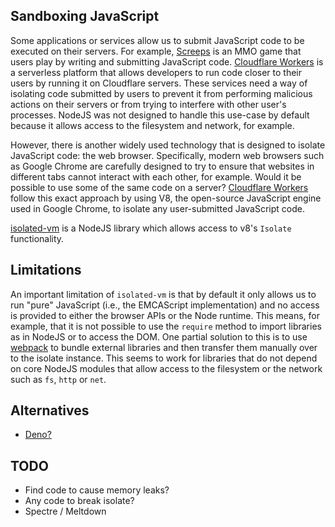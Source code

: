 Sandboxing JavaScript
---
Some applications or services allow us to submit JavaScript code to be executed on their servers. For example, [Screeps](https://screeps.com/) is an MMO game that users play by writing and submitting JavaScript code. [Cloudflare Workers](https://workers.cloudflare.com/) is a serverless platform that allows developers to run code closer to their users by running it on Cloudflare servers. These services need a way of isolating code submitted by users to prevent it from performing malicious actions on their servers or from trying to interfere with other user's processes. NodeJS was not designed to handle this use-case by default because it allows access to the filesystem and network, for example.

However, there is another widely used technology that is designed to isolate JavaScript code: the web browser. Specifically, modern web browsers such as Google Chrome are carefully designed to try to ensure that websites in different tabs cannot interact with each other, for example. Would it be possible to use some of the same code on a server? [Cloudflare Workers](https://workers.cloudflare.com/) follow this exact approach by using V8, the open-source JavaScript engine used in Google Chrome, to isolate any user-submitted JavaScript code.

[isolated-vm](https://github.com/laverdet/isolated-vm) is a NodeJS library which allows access to v8's ``Isolate`` functionality.

Limitations
---
An important limitation of ``isolated-vm`` is that by default it only allows us to run "pure" JavaScript (i.e., the EMCAScript implementation) and no access is provided to either the browser APIs or the Node runtime. This means, for example, that it is not possible to use the ``require`` method to import libraries as in NodeJS or to access the DOM. One partial solution to this is to use [webpack](https://webpack.js.org/) to bundle external libraries and then transfer them manually over to the isolate instance. This seems to work for libraries that do not depend on core NodeJS modules that allow access to the filesystem or the network such as ``fs``, ``http`` or ``net``. 

Alternatives
---
* [Deno?](https://deno.land/)

TODO
---
* Find code to cause memory leaks?
* Any code to break isolate?
* Spectre / Meltdown